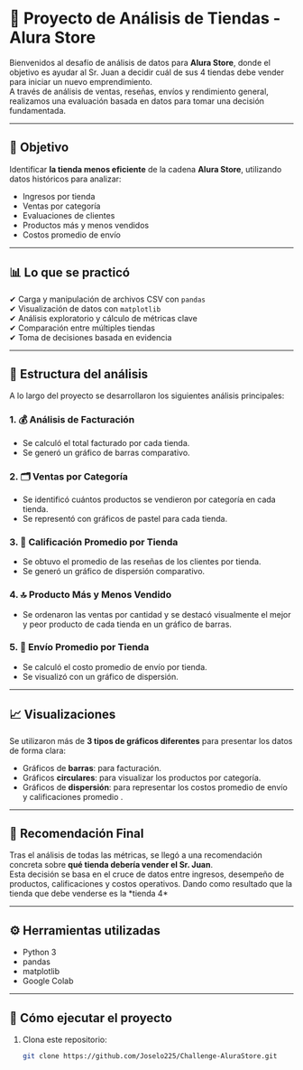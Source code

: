 # 🛒 Proyecto de Análisis de Tiendas - Alura Store

Bienvenidos al desafío de análisis de datos para **Alura Store**, donde el objetivo es ayudar al Sr. Juan a decidir cuál de sus 4 tiendas debe vender para iniciar un nuevo emprendimiento.\
A través de análisis de ventas, reseñas, envíos y rendimiento general, realizamos una evaluación basada en datos para tomar una decisión fundamentada.

---

## 📌 Objetivo

Identificar **la tienda menos eficiente** de la cadena **Alura Store**, utilizando datos históricos para analizar:

- Ingresos por tienda
- Ventas por categoría
- Evaluaciones de clientes
- Productos más y menos vendidos
- Costos promedio de envío

---

## 📊 Lo que se practicó

✔ Carga y manipulación de archivos CSV con `pandas`\
✔ Visualización de datos con `matplotlib`\
✔ Análisis exploratorio y cálculo de métricas clave\
✔ Comparación entre múltiples tiendas\
✔ Toma de decisiones basada en evidencia

---

## 📁 Estructura del análisis

A lo largo del proyecto se desarrollaron los siguientes análisis principales:

### 1. 💰 Análisis de Facturación

- Se calculó el total facturado por cada tienda.
- Se generó un gráfico de barras comparativo.

### 2. 🗂️ Ventas por Categoría

- Se identificó cuántos productos se vendieron por categoría en cada tienda.
- Se representó con gráficos de pastel para cada tienda.

### 3. 🌟 Calificación Promedio por Tienda

- Se obtuvo el promedio de las reseñas de los clientes por tienda.
- Se generó un gráfico de dispersión comparativo.

### 4. 🔝 Producto Más y Menos Vendido

- Se ordenaron las ventas por cantidad y se destacó visualmente el mejor y peor producto de cada tienda en un gráfico de barras.

### 5. 🚚 Envío Promedio por Tienda

- Se calculó el costo promedio de envío por tienda.
- Se visualizó con un gráfico de dispersión.

---

## 📈 Visualizaciones

Se utilizaron más de **3 tipos de gráficos diferentes** para presentar los datos de forma clara:

- Gráficos de **barras**: para facturación.
- Gráficos **circulares**: para visualizar los productos por categoría.
- Gráficos de **dispersión**: para representar los costos promedio de envío y calificaciones promedio .

---

## 📝 Recomendación Final

Tras el análisis de todas las métricas, se llegó a una recomendación concreta sobre **qué tienda debería vender el Sr. Juan**.\
Esta decisión se basa en el cruce de datos entre ingresos, desempeño de productos, calificaciones y costos operativos. Dando como resultado que la tienda que debe venderse es la \*tienda 4\*

---

## ⚙️ Herramientas utilizadas

- Python 3
- pandas
- matplotlib
- Google Colab

---

## 🚀 Cómo ejecutar el proyecto

1. Clona este repositorio:
   ```bash
   git clone https://github.com/Joselo225/Challenge-AluraStore.git
   ```
